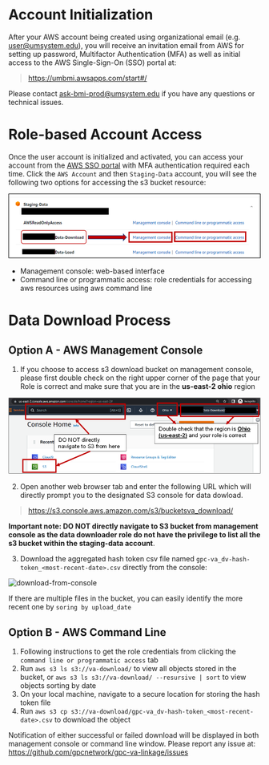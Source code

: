 # Account Initialization

After your AWS account being created using organizational email (e.g. user@umsystem.edu), you will receive an invitation email from AWS for setting up password, Multifactor Authentication (MFA) as well as initial access to the AWS Single-Sign-On (SSO) portal at: 

> https://umbmi.awsapps.com/start#/

Please contact [<u>ask-bmi-prod@umsystem.edu</u>](mailto:umbmiaws-prod@umsystem.edu) if you have any questions or technical issues. 

# Role-based Account Access

Once the user account is initialized and activated, you can access your account from the [AWS SSO portal](https://umbmi.awsapps.com/start#/) with MFA authentication required each time. Click the `AWS Account` and then `Staging-Data` account, you will see the following two options for accessing the s3 bucket resource: 

![aws-login](../res/img/aws-login.png)

- Management console: web-based interface
- Command line or programmatic access: role credentials for accessing aws resources using aws command line

# Data Download Process
## Option A - AWS Management Console
1. If you choose to access s3 download bucket on management console, please first double check on the right upper corner of the page that your Role is correct and make sure that you are in the **us-east-2 ohio** region 

![check-region](../res/img/check-region.png)

2. Open another web browser tab and enter the following URL which will directly prompt you to the designated S3 console for data dowload. 

> https://s3.console.aws.amazon.com/s3/bucketsva_download/

**Important note: DO NOT directly navigate to S3 bucket from management console as the data downloader role do not have the privilege to list all the s3 bucket within the staging-data account**. 

3. Download the aggregated hash token csv file named `gpc-va_dv-hash-token_<most-recent-date>.csv` directly from the console: 

![download-from-console](../res/img/download-from-console.png)

If there are multiple files in the bucket, you can easily identify the more recent one by `soring by upload_date`

## Option B - AWS Command Line
1. Following instructions to get the role credentials from clicking the `command line or programmatic access` tab 
2. Run `aws s3 ls s3://va-download/` to view all objects stored in the bucket, or `aws s3 ls s3://va-download/ --resursive | sort` to view objects sorting by date
3. On your local machine, navigate to a secure location for storing the hash token file
3. Run `aws s3 cp s3://va-download/gpc-va_dv-hash-token_<most-recent-date>.csv` to download the object

Notification of either successful or failed download will be displayed in both management console or command line window. Please report any issue at: https://github.com/gpcnetwork/gpc-va-linkage/issues



